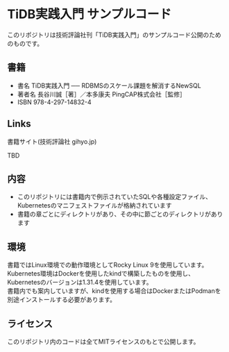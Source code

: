 # TiDB実践入門 サンプルコード

このリポジトリは技術評論社刊「TiDB実践入門」のサンプルコード公開のためのものです。

## 書籍

* 書名 TiDB実践入門 ── RDBMSのスケール課題を解消するNewSQL
* 著者名 長谷川誠［著］／本多康夫 PingCAP株式会社［監修］
* ISBN 978-4-297-14832-4

## Links

書籍サイト(技術評論社 gihyo.jp)

TBD

## 内容

* このリポジトリには書籍内で例示されていたSQLや各種設定ファイル、Kubernetesのマニフェストファイルが格納されています
* 書籍の章ごとにディレクトリがあり、その中に節ごとのディレクトリがあります

## 環境

書籍ではLinux環境での動作環境としてRocky Linux 9を使用しています。Kubernetes環境はDockerを使用したkindで構築したものを使用し、Kubernetesのバージョンは1.31.4を使用しています。  
書籍内でも案内していますが、kindを使用する場合はDockerまたはPodmanを別途インストールする必要があります。

## ライセンス

このリポジトリ内のコードは全てMITライセンスのもとで公開します。
